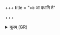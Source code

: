 +++
title = "०७ आ दधामि ते"

+++
<details><summary>मूलम् (GR)</summary>

आ दधामि ते पदं  
समिद्धे जातवेदसि ।  
अग्निः शरीरं वेवेष्टु  
यमं गच्छतु ते असुः ॥
</details>